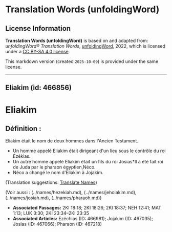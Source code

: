 # Translation Words (unfoldingWord)

## License Information

**Translation Words (unfoldingWord)** is based on and adapted from: _unfoldingWord® Translation Words_, [unfoldingWord](https://unfoldingword.org/utw), 2022, which is licensed under a [CC BY-SA 4.0 license](https://creativecommons.org/licenses/by-sa/4.0/legalcode.en).

This markdown version (created `2025-10-09`) is provided under the same license.



--------------------------------

## Eliakim (id: 466856)

Eliakim
=======

Définition :
------------

Eliakim était le nom de deux hommes dans l'Ancien Testament.

* Un homme appelé Eliakim était dirigeant d'un lieu sous le contrôle du roi Ezékias.
* Un autre homme appelé Eliakim était un fils du roi Josias\*Il a été fait roi de Juda par le pharaon égyptien,Néco.
* Néco a changé le nom d'Eliakim à Jojakim.

(Translation suggestions: [Translate Names](rc://en/ta/man/translate/translate-names))

(Voir aussi : (../names/hezekiah.md), (../names/jehoiakim.md), (../names/josiah.md), (../names/pharaoh.md))

* **Associated Passages:** 2KI 18:18; 2KI 18:26; 2KI 18:37; NEH 12:41; MAT 1:13; LUK 3:30; 2KI 23:34–2KI 23:35
* **Associated Articles:** Ezéchias (ID: 466981); Jojakim (ID: 467035); Josias (ID: 467066); Pharaon (ID: 467218)

